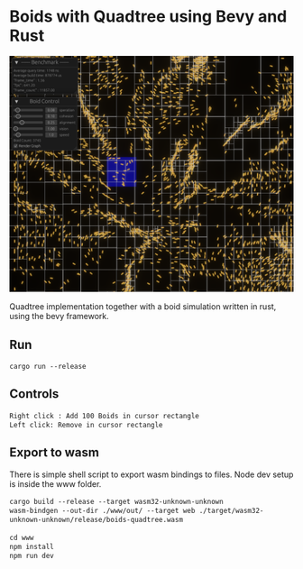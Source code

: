 
# Boids with Quadtree using Bevy and Rust

![(screenshot)](./docs/screen.png)

Quadtree implementation together with a boid simulation written in rust, using the bevy framework.


## Run

```
cargo run --release
```

## Controls

```
Right click : Add 100 Boids in cursor rectangle
Left click: Remove in cursor rectangle
```


## Export to wasm

There is simple shell script to export wasm bindings to files. Node dev setup is inside the www folder.

```
cargo build --release --target wasm32-unknown-unknown
wasm-bindgen --out-dir ./www/out/ --target web ./target/wasm32-unknown-unknown/release/boids-quadtree.wasm

cd www
npm install
npm run dev
```
